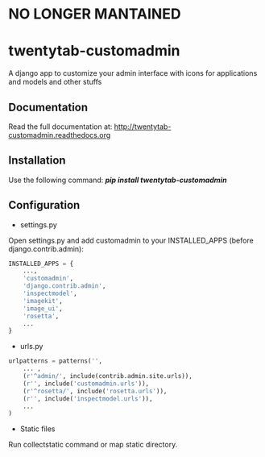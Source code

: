 # NO LONGER MANTAINED

twentytab-customadmin
=====================

A django app to customize your admin interface with icons for applications and models and other stuffs

## Documentation

Read the full documentation at: http://twentytab-customadmin.readthedocs.org

## Installation

Use the following command: <b><i>pip install twentytab-customadmin</i></b>

## Configuration

- settings.py

Open settings.py and add customadmin to your INSTALLED_APPS (before django.contrib.admin):

```py
INSTALLED_APPS = {
    ...,
    'customadmin',
    'django.contrib.admin',
    'inspectmodel',
    'imagekit',
    'image_ui',
    'rosetta',
    ...
}
```

- urls.py

```py
urlpatterns = patterns('',
    ... ,
    (r'^admin/', include(contrib.admin.site.urls)),
    (r'', include('customadmin.urls')),
    (r'^rosetta/', include('rosetta.urls')),
    (r'', include('inspectmodel.urls')),
    ...
)

```

- Static files

Run collectstatic command or map static directory.

